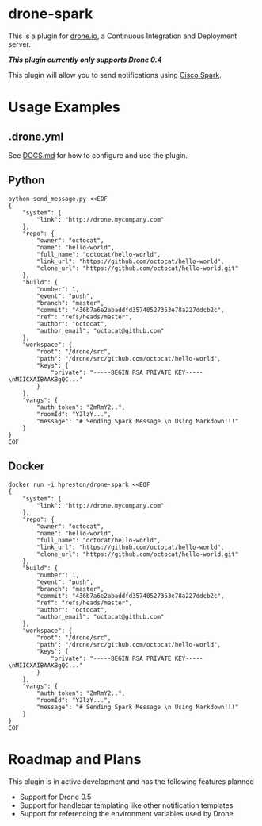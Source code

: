 # drone-spark

This is a plugin for [drone.io](http://drone.io), a Continuous Integration and Deployment server.

***This plugin currently only supports Drone 0.4***

This plugin will allow you to send notifications using [Cisco Spark](http://ciscospark.com).

# Usage Examples

## .drone.yml

See [DOCS.md](DOCS.md) for how to configure and use the plugin.

## Python

```
python send_message.py <<EOF
{
    "system": {
        "link": "http://drone.mycompany.com"
    },
    "repo": {
        "owner": "octocat",
        "name": "hello-world",
        "full_name": "octocat/hello-world",
        "link_url": "https://github.com/octocat/hello-world",
        "clone_url": "https://github.com/octocat/hello-world.git"
    },
    "build": {
        "number": 1,
        "event": "push",
        "branch": "master",
        "commit": "436b7a6e2abaddfd35740527353e78a227ddcb2c",
        "ref": "refs/heads/master",
        "author": "octocat",
        "author_email": "octocat@github.com"
    },
    "workspace": {
        "root": "/drone/src",
        "path": "/drone/src/github.com/octocat/hello-world",
        "keys": {
            "private": "-----BEGIN RSA PRIVATE KEY-----\nMIICXAIBAAKBgQC..."
        }
    },
    "vargs": {
        "auth_token": "ZmRmY2..",
        "roomId": "Y2lzY...",
        "message": "# Sending Spark Message \n Using Markdown!!!"
    }
}
EOF
```

## Docker

```
docker run -i hpreston/drone-spark <<EOF
{
    "system": {
        "link": "http://drone.mycompany.com"
    },
    "repo": {
        "owner": "octocat",
        "name": "hello-world",
        "full_name": "octocat/hello-world",
        "link_url": "https://github.com/octocat/hello-world",
        "clone_url": "https://github.com/octocat/hello-world.git"
    },
    "build": {
        "number": 1,
        "event": "push",
        "branch": "master",
        "commit": "436b7a6e2abaddfd35740527353e78a227ddcb2c",
        "ref": "refs/heads/master",
        "author": "octocat",
        "author_email": "octocat@github.com"
    },
    "workspace": {
        "root": "/drone/src",
        "path": "/drone/src/github.com/octocat/hello-world",
        "keys": {
            "private": "-----BEGIN RSA PRIVATE KEY-----\nMIICXAIBAAKBgQC..."
        }
    },
    "vargs": {
        "auth_token": "ZmRmY2..",
        "roomId": "Y2lzY...",
        "message": "# Sending Spark Message \n Using Markdown!!!"
    }
}
EOF
```

# Roadmap and Plans

This plugin is in active development and has the following features planned

* Support for Drone 0.5
* Support for handlebar templating like other notification templates
* Support for referencing the environment variables used by Drone